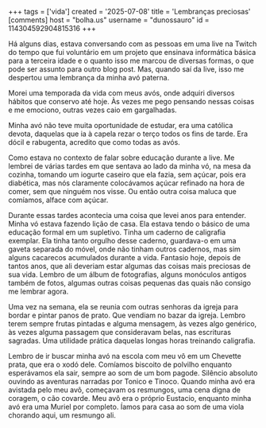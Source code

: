 +++
tags = ['vida']
created = '2025-07-08'
title = 'Lembranças preciosas'
[comments]
host = "bolha.us"
username = "dunossauro"
id = 114304592904815316
+++

Há alguns dias, estava conversando com as pessoas em uma live na Twitch do tempo que fui voluntário em um projeto que ensinava informática básica para a terceira idade e o quanto isso me marcou de diversas formas, o que pode ser assunto para outro blog post. Mas, quando saí da live, isso me despertou uma lembrança da minha avó paterna.

Morei uma temporada da vida com meus avós, onde adquiri diversos hábitos que conservo até hoje. Às vezes me pego pensando nessas coisas e me emociono, outras vezes caio em gargalhadas.

Minha avó não teve muita oportunidade de estudar, era uma católica devota, daquelas que ia à capela rezar o terço todos os fins de tarde. Era dócil e rabugenta, acredito que como todas as avós.

Como estava no contexto de falar sobre educação durante a live. Me lembrei de várias tardes em que sentava ao lado da minha vó, na mesa da cozinha, tomando um iogurte caseiro que ela fazia, sem açúcar, pois era diabética, mas nós claramente colocávamos açúcar refinado na hora de comer, sem que ninguém nos visse. Ou então outra coisa maluca que comíamos, alface com açúcar.

Durante essas tardes acontecia uma coisa que levei anos para entender. Minha vó estava fazendo lição de casa. Ela estava tendo o básico de uma educação formal em um supletivo. Tinha um caderno de caligrafia exemplar. Ela tinha tanto orgulho desse caderno, guardava-o em uma gaveta separada do móvel, onde não tinham outros cadernos, mas sim alguns cacarecos acumulados durante a vida. Fantasio hoje, depois de tantos anos, que ali deveriam estar algumas das coisas mais preciosas de sua vida. Lembro de um álbum de fotografias, alguns monóculos antigos também de fotos, algumas outras coisas pequenas das quais não consigo me lembrar agora.

Uma vez na semana, ela se reunia com outras senhoras da igreja para bordar e pintar panos de prato. Que vendiam no bazar da igreja. Lembro terem sempre frutas pintadas e alguma mensagem, às vezes algo genérico, às vezes alguma passagem que consideravam belas, nas escrituras sagradas. Uma utilidade prática daquelas longas horas treinando caligrafia.

Lembro de ir buscar minha avó na escola com meu vô em um Chevette prata, que era o xodó dele. Comíamos biscoito de polvilho enquanto esperávamos ela sair, sempre ao som de um bom pagode. Silêncio absoluto ouvindo as aventuras narradas por Tonico e Tinoco. Quando minha avó era avistada pelo meu avô, começavam os resmungos, uma cena digna de coragem, o cão covarde. Meu avô era o próprio Eustacio, enquanto minha avó era uma Muriel por completo. Íamos para casa ao som de uma viola chorando aqui, um resmungo ali.
